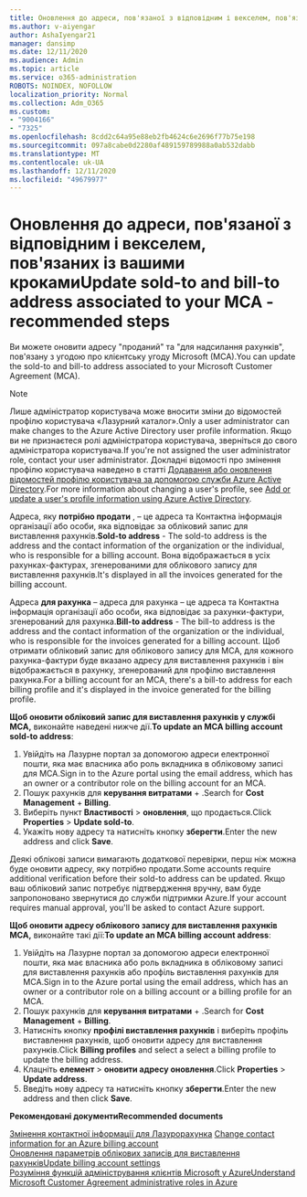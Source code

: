 ```yaml
---
title: Оновлення до адреси, пов'язаної з відповідним і векселем, пов'язаних із вашими кроками
ms.author: v-aiyengar
author: AshaIyengar21
manager: dansimp
ms.date: 12/11/2020
ms.audience: Admin
ms.topic: article
ms.service: o365-administration
ROBOTS: NOINDEX, NOFOLLOW
localization_priority: Normal
ms.collection: Adm_O365
ms.custom:
- "9004166"
- "7325"
ms.openlocfilehash: 8cdd2c64a95e88eb2fb4624c6e2696f77b75e198
ms.sourcegitcommit: 097a8cabe0d2280af489159789988a0ab532dabb
ms.translationtype: MT
ms.contentlocale: uk-UA
ms.lasthandoff: 12/11/2020
ms.locfileid: "49679977"
---
```

# <a name="update-sold-to-and-bill-to-address-associated-to-your-mca---recommended-steps"></a><span data-ttu-id="7362e-102">Оновлення до адреси, пов'язаної з відповідним і векселем, пов'язаних із вашими кроками</span><span class="sxs-lookup"><span data-stu-id="7362e-102">Update sold-to and bill-to address associated to your MCA - recommended steps</span></span>

<span data-ttu-id="7362e-103">Ви можете оновити адресу "проданий" та "для надсилання рахунків", пов'язану з угодою про клієнтську угоду Microsoft (MCA).</span><span class="sxs-lookup"><span data-stu-id="7362e-103">You can update the sold-to and bill-to address associated to your Microsoft Customer Agreement (MCA).</span></span> 

> [!NOTE]
> <span data-ttu-id="7362e-104">Лише адміністратор користувача може вносити зміни до відомостей профілю користувача «Лазурний каталог».</span><span class="sxs-lookup"><span data-stu-id="7362e-104">Only a user administrator can make changes to the Azure Active Directory user profile information.</span></span> <span data-ttu-id="7362e-105">Якщо ви не признаєтеся ролі адміністратора користувача, зверніться до свого адміністратора користувача.</span><span class="sxs-lookup"><span data-stu-id="7362e-105">If you're not assigned the user administrator role, contact your user administrator.</span></span> <span data-ttu-id="7362e-106">Докладні відомості про змінення профілю користувача наведено в статті [Додавання або оновлення відомостей профілю користувача за допомогою служби Azure Active Directory](https://docs.microsoft.com/azure/active-directory/fundamentals/active-directory-users-profile-azure-portal).</span><span class="sxs-lookup"><span data-stu-id="7362e-106">For more information about changing a user's profile, see [Add or update a user's profile information using Azure Active Directory](https://docs.microsoft.com/azure/active-directory/fundamentals/active-directory-users-profile-azure-portal).</span></span>

<span data-ttu-id="7362e-107">Адреса, яку **потрібно продати** , – це адреса та Контактна інформація організації або особи, яка відповідає за обліковий запис для виставлення рахунків.</span><span class="sxs-lookup"><span data-stu-id="7362e-107">**Sold-to address** - The sold-to address is the address and the contact information of the organization or the individual, who is responsible for a billing account.</span></span> <span data-ttu-id="7362e-108">Вона відображається в усіх рахунках-фактурах, згенерованими для облікового запису для виставлення рахунків.</span><span class="sxs-lookup"><span data-stu-id="7362e-108">It's displayed in all the invoices generated for the billing account.</span></span>

<span data-ttu-id="7362e-109">Адреса **для рахунка** – адреса для рахунка – це адреса та Контактна інформація організації або особи, яка відповідає за рахунки-фактури, згенерований для рахунка.</span><span class="sxs-lookup"><span data-stu-id="7362e-109">**Bill-to address** - The bill-to address is the address and the contact information of the organization or the individual, who is responsible for the invoices generated for a billing account.</span></span> <span data-ttu-id="7362e-110">Щоб отримати обліковий запис для облікового запису для MCA, для кожного рахунка-фактури буде вказано адресу для виставлення рахунків і він відображається в рахунку, згенерований для профілю виставлення рахунка.</span><span class="sxs-lookup"><span data-stu-id="7362e-110">For a billing account for an MCA, there's a bill-to address for each billing profile and it's displayed in the invoice generated for the billing profile.</span></span>

<span data-ttu-id="7362e-111">**Щоб оновити обліковий запис для виставлення рахунків у службі MCA,** виконайте наведені нижче дії.</span><span class="sxs-lookup"><span data-stu-id="7362e-111">**To update an MCA billing account sold-to address**:</span></span>

1. <span data-ttu-id="7362e-112">Увійдіть на Лазурне портал за допомогою адреси електронної пошти, яка має власника або роль вкладника в обліковому записі для MCA.</span><span class="sxs-lookup"><span data-stu-id="7362e-112">Sign in to the Azure portal using the email address, which has an owner or a contributor role on the billing account for an MCA.</span></span>
1. <span data-ttu-id="7362e-113">Пошук рахунків для **керування витратами**  +  .</span><span class="sxs-lookup"><span data-stu-id="7362e-113">Search for **Cost Management** + **Billing**.</span></span>
1. <span data-ttu-id="7362e-114">Виберіть пункт **Властивості**  >  **оновлення**, що продається.</span><span class="sxs-lookup"><span data-stu-id="7362e-114">Click **Properties** > **Update sold-to**.</span></span>
1. <span data-ttu-id="7362e-115">Укажіть нову адресу та натисніть кнопку **зберегти**.</span><span class="sxs-lookup"><span data-stu-id="7362e-115">Enter the new address and click **Save**.</span></span>

<span data-ttu-id="7362e-116">Деякі облікові записи вимагають додаткової перевірки, перш ніж можна буде оновити адресу, яку потрібно продати.</span><span class="sxs-lookup"><span data-stu-id="7362e-116">Some accounts require additional verification before their sold-to address can be updated.</span></span> <span data-ttu-id="7362e-117">Якщо ваш обліковий запис потребує підтвердження вручну, вам буде запропоновано звернутися до служби підтримки Azure.</span><span class="sxs-lookup"><span data-stu-id="7362e-117">If your account requires manual approval, you'll be asked to contact Azure support.</span></span>

<span data-ttu-id="7362e-118">**Щоб оновити адресу облікового запису для виставлення рахунків MCA,** виконайте такі дії:</span><span class="sxs-lookup"><span data-stu-id="7362e-118">**To update an MCA billing account address**:</span></span> 

1. <span data-ttu-id="7362e-119">Увійдіть на Лазурне портал за допомогою адреси електронної пошти, яка має власника або роль вкладника в обліковому записі для виставлення рахунків або профіль виставлення рахунків для MCA.</span><span class="sxs-lookup"><span data-stu-id="7362e-119">Sign in to the Azure portal using the email address, which has an owner or a contributor role on a billing account or a billing profile for an MCA.</span></span>
1. <span data-ttu-id="7362e-120">Пошук рахунків для **керування витратами**  +  .</span><span class="sxs-lookup"><span data-stu-id="7362e-120">Search for **Cost Management** + **Billing**.</span></span>
1. <span data-ttu-id="7362e-121">Натисніть кнопку **профілі виставлення рахунків** і виберіть профіль виставлення рахунків, щоб оновити адресу для виставлення рахунків.</span><span class="sxs-lookup"><span data-stu-id="7362e-121">Click **Billing profiles** and select a select a billing profile to update the billing address.</span></span>
1. <span data-ttu-id="7362e-122">Клацніть **елемент**  >  **оновити адресу оновлення**.</span><span class="sxs-lookup"><span data-stu-id="7362e-122">Click **Properties** > **Update address**.</span></span>
1. <span data-ttu-id="7362e-123">Введіть нову адресу та натисніть кнопку **зберегти**.</span><span class="sxs-lookup"><span data-stu-id="7362e-123">Enter the new address and then click **Save**.</span></span>

<span data-ttu-id="7362e-124">**Рекомендовані документи**</span><span class="sxs-lookup"><span data-stu-id="7362e-124">**Recommended documents**</span></span>

<span data-ttu-id="7362e-125">[Змінення контактної інформації для Лазурорахунка](https://docs.microsoft.com/azure/cost-management-billing/manage/change-azure-account-profile) </span><span class="sxs-lookup"><span data-stu-id="7362e-125">[Change contact information for an Azure billing account](https://docs.microsoft.com/azure/cost-management-billing/manage/change-azure-account-profile) </span></span>  
[<span data-ttu-id="7362e-126">Оновлення параметрів облікових записів для виставлення рахунків</span><span class="sxs-lookup"><span data-stu-id="7362e-126">Update billing account settings</span></span>](https://docs.microsoft.com/microsoft-store/update-microsoft-store-for-business-account-settings)  
[<span data-ttu-id="7362e-127">Розуміння функцій адміністрування клієнтів Microsoft у Azure</span><span class="sxs-lookup"><span data-stu-id="7362e-127">Understand Microsoft Customer Agreement administrative roles in Azure</span></span>](https://docs.microsoft.com/azure/cost-management-billing/manage/understand-mca-roles)